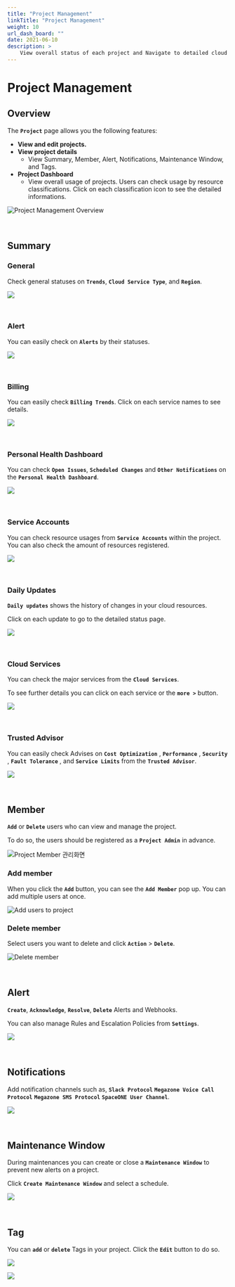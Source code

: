 ```yaml
---
title: "Project Management"
linkTitle: "Project Management"
weight: 10
url_dash_board: "" 
date: 2021-06-10
description: >
    View overall status of each project and Navigate to detailed cloud resources.
---
```


# Project Management

## Overview 

The **`Project`** page allows you the following features:

* **View and edit projects.** 
* **View project details** 
    * View Summary, Member, Alert, Notifications, Maintenance Window, and Tags.
* **Project Dashboard** 
    * View overall usage of projects.
    Users can check usage by resource classifications. Click on each classification icon to see the detailed informations.


![Project Management Overview](/docs/using_spaceone_console/user_guide/project/project_management_img/pm_01.png)

<br/>

## Summary

### General

Check general statuses on **`Trends`**, **`Cloud Service Type`**, and **`Region`**.

![](/docs/using_spaceone_console/user_guide/project/project_management_img/pm_03.png)

<br/>

### Alert

You can easily check on **`Alerts`** by their statuses. 

![](/docs/using_spaceone_console/user_guide/project/project_management_img/pm_10.png)

<br/>

### Billing

You can easily check **`Billing Trends`**. Click on each service names to see details.

![](/docs/using_spaceone_console/user_guide/project/project_management_img/pm_09.png)

<br/>

### Personal Health Dashboard

You can check **`Open Issues`**, **`Scheduled Changes`** and **`Other Notifications`** on the **`Personal Health Dashboard`**.

![](/docs/using_spaceone_console/user_guide/project/project_management_img/pm_04.png)

<br/>

### Service Accounts

You can check resource usages from **`Service Accounts`** within the project. You can also check the amount of resources registered.

![](/docs/using_spaceone_console/user_guide/project/project_management_img/pm_05.png)

<br/>

### Daily Updates

**`Daily updates`** shows the history of changes in your cloud resources. 

Click on each update to go to the detailed status page.

![](/docs/using_spaceone_console/user_guide/project/project_management_img/pm_06.png)

<br/>

### Cloud Services

You can check the major services from the **`Cloud Services`**. 

To see further details you can click on each service or the **`more >`** button.

![](/docs/using_spaceone_console/user_guide/project/project_management_img/pm_07.png)

<br/>

### Trusted Advisor

You can easily check Advises on **`Cost Optimization`** , **`Performance`** , **`Security`** , **`Fault Tolerance`** , and **`Service Limits`** from the **`Trusted Advisor`**.

![](/docs/using_spaceone_console/user_guide/project/project_management_img/pm_08.png)

<br/>

## Member

**`Add`** or **`Delete`** users who can view and manage the project. 

To do so, the users should be registered as a **`Project Admin`** in advance.

![Project Member &#xAD00;&#xB9AC;&#xD654;&#xBA74;](/docs/using_spaceone_console/user_guide/project/project_management_img/pm_11.png)

### Add member

When you click the **`Add`** button, you can see the **`Add Member`** pop up. You can add multiple users at once.

![Add users to project](/docs/using_spaceone_console/user_guide/project/project_management_img/pm_12.png)

### Delete member

Select users you want to delete and click **`Action`** > **`Delete`**.

![Delete member](/docs/using_spaceone_console/user_guide/project/project_management_img/pm_13.png)

<br/>

## Alert

**`Create`**, **`Acknowledge`**, **`Resolve`**, **`Delete`** Alerts and Webhooks. 

You can also manage Rules and Escalation Policies from **`Settings`**.

![](/docs/using_spaceone_console/user_guide/project/project_management_img/pm_14.png)

<br/>

## Notifications

Add notification channels such as, **`Slack Protocol`** **`Megazone Voice Call Protocol`** **`Megazone SMS Protocol`** **`SpaceONE User Channel`**.

![](/docs/using_spaceone_console/user_guide/project/project_management_img/pm_15.png)

<br/>

## Maintenance Window

During maintenances you can create or close a **`Maintenance Window`** to prevent new alerts on a project. 

Click **`Create Maintenance Window`** and select a schedule.

![](/docs/using_spaceone_console/user_guide/project/project_management_img/pm_16.png)

<br/>

## Tag

You can **`add`** or **`delete`** Tags in your project. Click the **`Edit`** button to do so.

![](/docs/using_spaceone_console/user_guide/project/project_management_img/pm_17.png)

![](/docs/using_spaceone_console/user_guide/project/project_management_img/pm_18.png)
